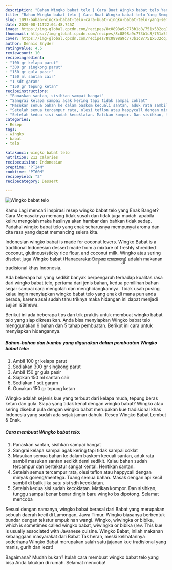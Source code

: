 ```yaml
---
description: "Bahan Wingko babat telo | Cara Buat Wingko babat telo Yang Sempurna"
title: "Bahan Wingko babat telo | Cara Buat Wingko babat telo Yang Sempurna"
slug: 1097-bahan-wingko-babat-telo-cara-buat-wingko-babat-telo-yang-sempurna
date: 2020-08-11T22:04:48.745Z
image: https://img-global.cpcdn.com/recipes/8c0898a9c773b1c8/751x532cq70/wingko-babat-telo-foto-resep-utama.jpg
thumbnail: https://img-global.cpcdn.com/recipes/8c0898a9c773b1c8/751x532cq70/wingko-babat-telo-foto-resep-utama.jpg
cover: https://img-global.cpcdn.com/recipes/8c0898a9c773b1c8/751x532cq70/wingko-babat-telo-foto-resep-utama.jpg
author: Dennis Snyder
ratingvalue: 4.5
reviewcount: 10
recipeingredient:
- "100 gr kelapa parut"
- "300 gr singkong parut"
- "150 gr gula pasir"
- "150 ml santan cair"
- "1 sdt garam"
- "150 gr tepung ketan"
recipeinstructions:
- "Panaskan santan, sisihkan sampai hangat"
- "Sangrai kelapa sampai agak kering tapi tidak sampai coklat"
- "Masukan semua bahan ke dalam baskom kecuali santan, aduk rata sambil masukan santan sedikit demi sedikit. Kalau bahan sudah tercampur dan bertekstur sangat kental. Hentikan santan."
- "Setelah semua tercampur rata, olesi teflon atau happycall dengan minyak goreng/mentega. Tuang semua bahan. Masak dengan api kecil sambil di balik jika satu sisi sdh kecoklatan."
- "Setelah kedua sisi sudah kecoklatan. Matikan kompor. Dan sisihkan, tunggu sampai benar benar dingin baru wingko bs dipotong. Selamat mencoba"
categories:
- Resep
tags:
- wingko
- babat
- telo

katakunci: wingko babat telo 
nutrition: 212 calories
recipecuisine: Indonesian
preptime: "PT24M"
cooktime: "PT60M"
recipeyield: "2"
recipecategory: Dessert

---
```



![Wingko babat telo](https://img-global.cpcdn.com/recipes/8c0898a9c773b1c8/751x532cq70/wingko-babat-telo-foto-resep-utama.jpg)

Kamu Lagi mencari inspirasi resep wingko babat telo yang Enak Banget? Cara Memasaknya memang tidak susah dan tidak juga mudah. apabila keliru mengolah maka hasilnya akan hambar dan bahkan tidak sedap. Padahal wingko babat telo yang enak seharusnya mempunyai aroma dan cita rasa yang dapat memancing selera kita.

Indonesian wingko babat is made for coconut lovers. Wingko Babat is a traditional Indonesian dessert made from a mixture of freshly shredded coconut, glutinous/sticky rice flour, and coconut milk. Wingko atau sering disebut juga Wingko babat (Hanacaraka:ꦮꦶꦁꦏꦺꦴ ꦧꦧꦠ꧀) adalah makanan tradisional khas Indonesia.

Ada beberapa hal yang sedikit banyak berpengaruh terhadap kualitas rasa dari wingko babat telo, pertama dari jenis bahan, kedua pemilihan bahan segar sampai cara mengolah dan menghidangkannya. Tidak usah pusing kalau ingin menyiapkan wingko babat telo yang enak di mana pun anda berada, karena asal sudah tahu triknya maka hidangan ini dapat menjadi sajian istimewa.


Berikut ini ada beberapa tips dan trik praktis untuk membuat wingko babat telo yang siap dikreasikan. Anda bisa menyiapkan Wingko babat telo menggunakan 6 bahan dan 5 tahap pembuatan. Berikut ini cara untuk menyiapkan hidangannya.

<!--inarticleads1-->

##### Bahan-bahan dan bumbu yang digunakan dalam pembuatan Wingko babat telo:

1. Ambil 100 gr kelapa parut
1. Sediakan 300 gr singkong parut
1. Ambil 150 gr gula pasir
1. Siapkan 150 ml santan cair
1. Sediakan 1 sdt garam
1. Gunakan 150 gr tepung ketan


Wingko adalah sejenis kue yang terbuat dari kelapa muda, tepung beras ketan dan gula. Siapa yang tidak kenal dengan wingko babat? Wingko atau sering disebut pula dengan wingko babat merupakan kue tradisional khas Indonesia yang sudah ada sejak jaman dahulu. Resep Wingko Babat Lembut &amp; Enak. 

<!--inarticleads2-->

##### Cara membuat Wingko babat telo:

1. Panaskan santan, sisihkan sampai hangat
1. Sangrai kelapa sampai agak kering tapi tidak sampai coklat
1. Masukan semua bahan ke dalam baskom kecuali santan, aduk rata sambil masukan santan sedikit demi sedikit. Kalau bahan sudah tercampur dan bertekstur sangat kental. Hentikan santan.
1. Setelah semua tercampur rata, olesi teflon atau happycall dengan minyak goreng/mentega. Tuang semua bahan. Masak dengan api kecil sambil di balik jika satu sisi sdh kecoklatan.
1. Setelah kedua sisi sudah kecoklatan. Matikan kompor. Dan sisihkan, tunggu sampai benar benar dingin baru wingko bs dipotong. Selamat mencoba


Sesuai dengan namanya, wingko babat berasal dari Babat yang merupakan sebuah daerah kecil di Lamongan, Jawa Timur. Wingko biasanya berbentuk bundar dengan tekstur empuk nan wangi. Wingko, wiwingka or bibika, which is sometimes called wingko babat, wiwingka or bibika (rev. This kue is usually associated with Javanese cuisine. Wingko Babat, inilah makanan kebanggaan masyarakat dari Babat Tak heran, meski kelihatannya sederhana Wingko Babat merupakan salah satu jajanan kue tradisional yang manis, gurih dan lezat! 

Bagaimana? Mudah bukan? Itulah cara membuat wingko babat telo yang bisa Anda lakukan di rumah. Selamat mencoba!
